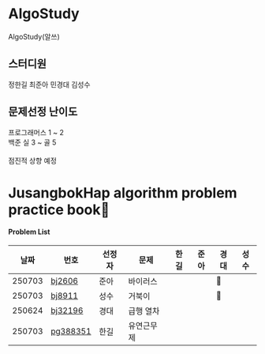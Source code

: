 # AlgoStudy
AlgoStudy(알쓰) 

## 스터디원 
정한길 최준아 민경대 김성수

## 문제선정 난이도
프로그래머스 1 ~ 2
<br>
백준 실 3 ~ 골 5 
<br>
<br>
점진적 상향 예정

# JusangbokHap algorithm problem practice book📝



#### Problem List
|날짜|번호|선정자|문제|한길|준아|경대|성수|
|---|---|---|---|---|---|---|---|
|250703|[bj2606](https://www.acmicpc.net/problem/2606)|준아|바이러스|||🐧|
|250703|[bj8911](https://www.acmicpc.net/problem/8911)|성수|거북이|||🐧|
|250624|[bj32196](https://www.acmicpc.net/problem/32196)|경대|급행 열차||||
|250703|[pg388351](https://school.programmers.co.kr/learn/courses/30/lessons/388351)|한길|유연근무제||||
